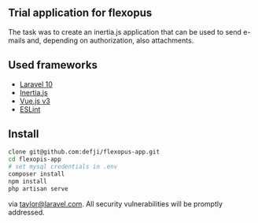 ## Trial application for flexopus

The task was to create an inertia.js application that can be used to send e-mails and, depending on authorization, also
attachments.

## Used frameworks

- [Laravel 10](https://laravel.com)
- [Inertia.js](https://inertiajs.com)
- [Vue.js v3](https://vuejs.org)
- [ESLint](https://eslint.org)

## Install

```bash
clone git@github.com:defji/flexopus-app.git
cd flexopis-app
# set mysql credentials in .env 
composer install
npm install
php artisan serve
```

via [taylor@laravel.com](mailto:taylor@laravel.com). All security vulnerabilities will be promptly addressed.

